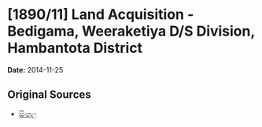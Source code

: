 # [1890/11] Land Acquisition - Bedigama, Weeraketiya D/S Division, Hambantota District

**Date:** 2014-11-25

## Original Sources

- [සිංහල](https://documents.gov.lk/view/extra-gazettes/2014/11/1890-11_S.pdf)
